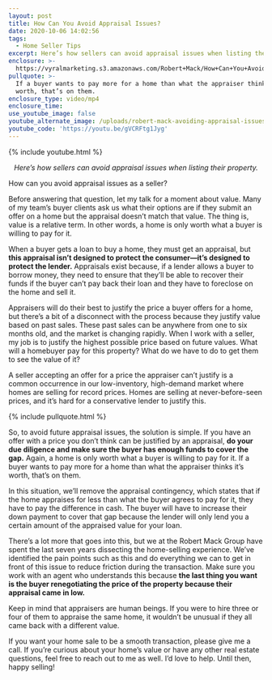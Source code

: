 ```yaml
---
layout: post
title: How Can You Avoid Appraisal Issues?
date: 2020-10-06 14:02:56
tags:
  - Home Seller Tips
excerpt: Here’s how sellers can avoid appraisal issues when listing their property.
enclosure: >-
  https://vyralmarketing.s3.amazonaws.com/Robert+Mack/How+Can+You+Avoid+Appraisal+Issues_.mp4
pullquote: >-
  If a buyer wants to pay more for a home than what the appraiser thinks it’s
  worth, that’s on them.
enclosure_type: video/mp4
enclosure_time:
use_youtube_image: false
youtube_alternate_image: /uploads/robert-mack-avoiding-appraisal-issues-yt.jpg
youtube_code: 'https://youtu.be/gVCRFtg1Jyg'
---
```


{% include youtube.html %}

<p style="text-align: center;"><em>Here’s how sellers can avoid appraisal issues when listing their property.</em></p>

How can you avoid appraisal issues as a seller?

Before answering that question, let my talk for a moment about value. Many of my team’s buyer clients ask us what their options are if they submit an offer on a home but the appraisal doesn’t match that value. The thing is, value is a relative term. In other words, a home is only worth what a buyer is willing to pay for it.&nbsp;

When a buyer gets a loan to buy a home, they must get an appraisal, but **this appraisal isn’t designed to protect the consumer—it’s designed to protect the lender.** Appraisals exist because, if a lender allows a buyer to borrow money, they need to ensure that they’ll be able to recover their funds if the buyer can’t pay back their loan and they have to foreclose on the home and sell it.&nbsp;

Appraisers will do their best to justify the price a buyer offers for a home, but there’s a bit of a disconnect with the process because they justify value based on past sales. These past sales can be anywhere from one to six months old, and the market is changing rapidly. When I work with a seller, my job is to justify the highest possible price based on future values. What will a homebuyer pay for this property? What do we have to do to get them to see the value of it?&nbsp;

A seller accepting an offer for a price the appraiser can’t justify is a common occurrence in our low-inventory, high-demand market where homes are selling for record prices. Homes are selling at never-before-seen prices, and it’s hard for a conservative lender to justify this.&nbsp;

{% include pullquote.html %}

So, to avoid future appraisal issues, the solution is simple. If you have an offer with a price you don’t think can be justified by an appraisal, **do your due diligence and make sure the buyer has enough funds to cover the gap.** Again, a home is only worth what a buyer is willing to pay for it. If a buyer wants to pay more for a home than what the appraiser thinks it’s worth, that’s on them.&nbsp;

In this situation, we’ll remove the appraisal contingency, which states that if the home appraises for less than what the buyer agrees to pay for it, they have to pay the difference in cash. The buyer will have to increase their down payment to cover that gap because the lender will only lend you a certain amount of the appraised value for your loan.&nbsp;

There’s a lot more that goes into this, but we at the Robert Mack Group have spent the last seven years dissecting the home-selling experience. We’ve identified the pain points such as this and do everything we can to get in front of this issue to reduce friction during the transaction. Make sure you work with an agent who understands this because **the last thing you want is the buyer renegotiating the price of the property because their appraisal came in low.&nbsp;**

Keep in mind that appraisers are human beings. If you were to hire three or four of them to appraise the same home, it wouldn’t be unusual if they all came back with a different value.&nbsp;

If you want your home sale to be a smooth transaction, please give me a call. If you’re curious about your home’s value or have any other real estate questions, feel free to reach out to me as well. I’d love to help. Until then, happy selling\!